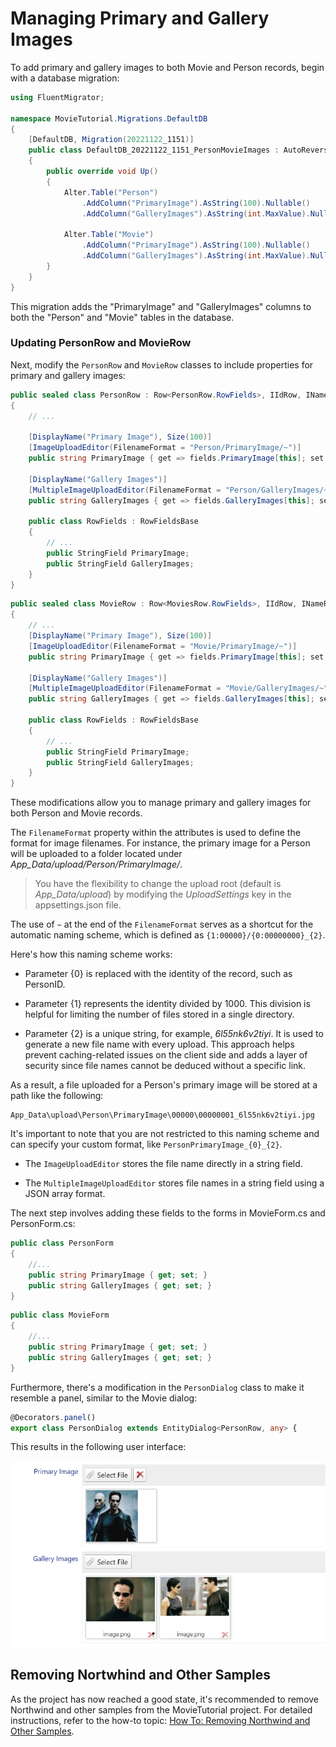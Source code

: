 # Managing Primary and Gallery Images

To add primary and gallery images to both Movie and Person records, begin with a database migration:

```csharp
using FluentMigrator;

namespace MovieTutorial.Migrations.DefaultDB
{
    [DefaultDB, Migration(20221122_1151)]
    public class DefaultDB_20221122_1151_PersonMovieImages : AutoReversingMigration
    {
        public override void Up()
        {
            Alter.Table("Person")
                .AddColumn("PrimaryImage").AsString(100).Nullable()
                .AddColumn("GalleryImages").AsString(int.MaxValue).Nullable();

            Alter.Table("Movie")
                .AddColumn("PrimaryImage").AsString(100).Nullable()
                .AddColumn("GalleryImages").AsString(int.MaxValue).Nullable();
        }
    }
}
```

This migration adds the "PrimaryImage" and "GalleryImages" columns to both the "Person" and "Movie" tables in the database.

### Updating PersonRow and MovieRow

Next, modify the `PersonRow` and `MovieRow` classes to include properties for primary and gallery images:

```csharp
public sealed class PersonRow : Row<PersonRow.RowFields>, IIdRow, INameRow
{
    // ...

    [DisplayName("Primary Image"), Size(100)]
    [ImageUploadEditor(FilenameFormat = "Person/PrimaryImage/~")]
    public string PrimaryImage { get => fields.PrimaryImage[this]; set => fields.PrimaryImage[this] = value; }

    [DisplayName("Gallery Images")]
    [MultipleImageUploadEditor(FilenameFormat = "Person/GalleryImages/~")]
    public string GalleryImages { get => fields.GalleryImages[this]; set => fields.GalleryImages[this] = value; }

    public class RowFields : RowFieldsBase
    {
        // ...
        public StringField PrimaryImage;
        public StringField GalleryImages;
    }
}
```

```csharp
public sealed class MovieRow : Row<MoviesRow.RowFields>, IIdRow, INameRow
{
    // ...
    [DisplayName("Primary Image"), Size(100)]
    [ImageUploadEditor(FilenameFormat = "Movie/PrimaryImage/~")]
    public string PrimaryImage { get => fields.PrimaryImage[this]; set => fields.PrimaryImage[this] = value; }

    [DisplayName("Gallery Images")]
    [MultipleImageUploadEditor(FilenameFormat = "Movie/GalleryImages/~")]
    public string GalleryImages { get => fields.GalleryImages[this]; set => fields.GalleryImages[this] = value; }

    public class RowFields : RowFieldsBase
    {
        // ...
        public StringField PrimaryImage;
        public StringField GalleryImages;
    }
}
```

These modifications allow you to manage primary and gallery images for both Person and Movie records. 

The `FilenameFormat` property within the attributes is used to define the format for image filenames. For instance, the primary image for a Person will be uploaded to a folder located under *App_Data/upload/Person/PrimaryImage/*.

> You have the flexibility to change the upload root (default is *App_Data/upload*) by modifying the *UploadSettings* key in the appsettings.json file.

The use of `~` at the end of the `FilenameFormat` serves as a shortcut for the automatic naming scheme, which is defined as `{1:00000}/{0:00000000}_{2}`.

Here's how this naming scheme works:

- Parameter {0} is replaced with the identity of the record, such as PersonID.

- Parameter {1} represents the identity divided by 1000. This division is helpful for limiting the number of files stored in a single directory.

- Parameter {2} is a unique string, for example, *6l55nk6v2tiyi*. It is used to generate a new file name with every upload. This approach helps prevent caching-related issues on the client side and adds a layer of security since file names cannot be deduced without a specific link.

As a result, a file uploaded for a Person's primary image will be stored at a path like the following:

```plaintext
App_Data\upload\Person\PrimaryImage\00000\00000001_6l55nk6v2tiyi.jpg
```

It's important to note that you are not restricted to this naming scheme and can specify your custom format, like `PersonPrimaryImage_{0}_{2}`.

- The `ImageUploadEditor` stores the file name directly in a string field.

- The `MultipleImageUploadEditor` stores file names in a string field using a JSON array format.

The next step involves adding these fields to the forms in MovieForm.cs and PersonForm.cs:

```csharp
public class PersonForm
{
    //...
    public string PrimaryImage { get; set; }
    public string GalleryImages { get; set; }
}
```

```csharp
public class MovieForm
{
    //...
    public string PrimaryImage { get; set; }
    public string GalleryImages { get; set; }
}
```

Furthermore, there's a modification in the `PersonDialog` class to make it resemble a panel, similar to the Movie dialog:

```typescript
@Decorators.panel()
export class PersonDialog extends EntityDialog<PersonRow, any> {
```

This results in the following user interface:

![Movie Images](img/movie-images.png)

## Removing Nortwhind and Other Samples

As the project has now reached a good state, it's recommended to remove Northwind and other samples from the MovieTutorial project. For detailed instructions, refer to the how-to topic: [How To: Removing Northwind and Other Samples](../../howto/how_to_remove_sample_modules.md).

